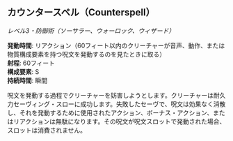 ## カウンタースペル（Counterspell）
*レベル3・防御術（ソーサラー、ウォーロック、ウィザード）*

**発動時間**: リアクション（60フィート以内のクリーチャーが音声、動作、または物質構成要素を持つ呪文を発動するのを見たときに取る）  
**射程**: 60フィート  
**構成要素**: S  
**持続時間**: 瞬間

呪文を発動する過程でクリーチャーを妨害しようとします。クリーチャーは耐久力セーヴィング・スローに成功します。失敗したセーヴで、呪文は効果なく消散し、それを発動するために使用されたアクション、ボーナス・アクション、またはリアクションは無駄になります。その呪文が呪文スロットで発動された場合、スロットは消費されません。